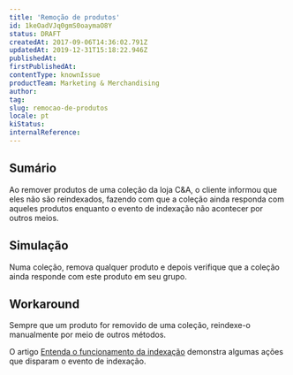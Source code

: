 ```yaml
---
title: 'Remoção de produtos'
id: 1keOadVJq0gmS0oaymaO8Y
status: DRAFT
createdAt: 2017-09-06T14:36:02.791Z
updatedAt: 2019-12-31T15:18:22.946Z
publishedAt: 
firstPublishedAt: 
contentType: knownIssue
productTeam: Marketing & Merchandising
author: 
tag: 
slug: remocao-de-produtos
locale: pt
kiStatus: 
internalReference: 
---
```


## Sumário

Ao remover produtos de uma coleção da loja C&A, o cliente informou que eles não são reindexados, fazendo com que a coleção ainda responda com aqueles produtos enquanto o evento de indexação não acontecer por outros meios.

## Simulação

Numa coleção, remova qualquer produto e depois verifique que a coleção ainda responde com este produto em seu grupo.

## Workaround

Sempre que um produto for removido de uma coleção, reindexe-o manualmente por meio de outros métodos.

O artigo [Entenda o funcionamento da indexação](http://help.vtex.com/pt/tutorial/entendendo-o-funcionamento-da-indexacao) demonstra algumas ações que disparam o evento de indexação.

